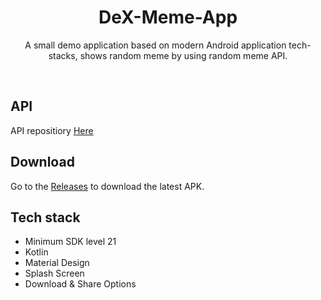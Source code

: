<h1 align="center">DeX-Meme-App</h1>
<p align="center">
A small demo application based on modern Android application tech-stacks, shows random meme by using random meme API.
</p>
<br>

## API 

API repositiory [Here](https://github.com/D3vd/Meme_Api) 

## Download

Go to the [Releases]() to download the latest APK.

## Tech stack

- Minimum SDK level 21
- Kotlin
- Material Design
- Splash Screen
- Download & Share Options
